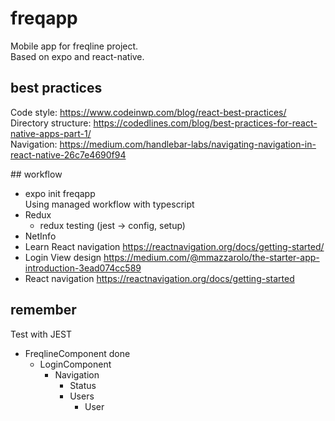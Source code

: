 # freqapp

Mobile app for freqline project.  
Based on expo and react-native.

## best practices

Code style: https://www.codeinwp.com/blog/react-best-practices/  
Directory structure: https://codedlines.com/blog/best-practices-for-react-native-apps-part-1/  
Navigation: https://medium.com/handlebar-labs/navigating-navigation-in-react-native-26c7e4690f94

## workflow

- expo init freqapp  
Using managed workflow with typescript
- Redux
  - redux testing (jest -> config, setup)
- NetInfo
- Learn React navigation https://reactnavigation.org/docs/getting-started/
- Login View design https://medium.com/@mmazzarolo/the-starter-app-introduction-3ead074cc589
- React navigation https://reactnavigation.org/docs/getting-started

## remember

Test with JEST
- FreqlineComponent done
  - LoginComponent
    - Navigation
      - Status
      - Users
        - User